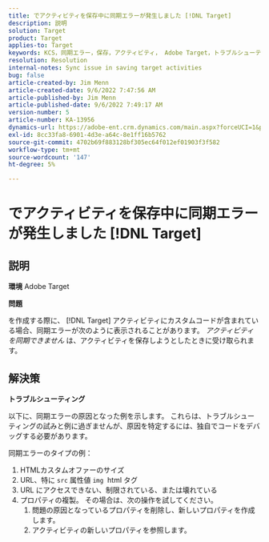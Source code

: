 ```yaml
---
title: でアクティビティを保存中に同期エラーが発生しました [!DNL Target]
description: 説明
solution: Target
product: Target
applies-to: Target
keywords: KCS，同期エラー，保存，アクティビティ， Adobe Target，トラブルシューティング
resolution: Resolution
internal-notes: Sync issue in saving target activities
bug: false
article-created-by: Jim Menn
article-created-date: 9/6/2022 7:47:56 AM
article-published-by: Jim Menn
article-published-date: 9/6/2022 7:49:17 AM
version-number: 5
article-number: KA-13956
dynamics-url: https://adobe-ent.crm.dynamics.com/main.aspx?forceUCI=1&pagetype=entityrecord&etn=knowledgearticle&id=e765de36-b82d-ed11-9db1-0022480866ad
exl-id: 8cc33fa8-6901-4d3e-a64c-8e1ff16b5762
source-git-commit: 4702b69f883128bf305ec64f012ef01903f3f582
workflow-type: tm+mt
source-wordcount: '147'
ht-degree: 5%

---
```


# でアクティビティを保存中に同期エラーが発生しました [!DNL Target]

## 説明


<b>環境</b>
Adobe Target

<b>問題</b>

を作成する際に、 [!DNL Target] アクティビティにカスタムコードが含まれている場合、同期エラーが次のように表示されることがあります。 *アクティビティを同期できません* は、アクティビティを保存しようとしたときに受け取られます。


## 解決策


<b>トラブルシューティング</b>

以下に、同期エラーの原因となった例を示します。
これらは、トラブルシューティングの試みと例に過ぎませんが、原因を特定するには、独自でコードをデバッグする必要があります。

同期エラーのタイプの例：

1. HTMLカスタムオファーのサイズ
2. URL、特に `src` 属性値 `img`  html タグ
3. URL にアクセスできない、制限されている、または壊れている
4. プロパティの複製。 その場合は、次の操作を試してください。
   1. 問題の原因となっているプロパティを削除し、新しいプロパティを作成します。
   2. アクティビティの新しいプロパティを参照します。
